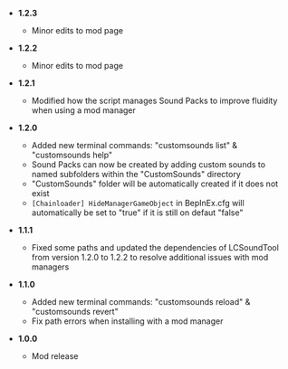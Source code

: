 -   **1.2.3**

    -   Minor edits to mod page

-   **1.2.2**

    -   Minor edits to mod page

-   **1.2.1**

    -   Modified how the script manages Sound Packs to improve fluidity when using a mod manager

-   **1.2.0**

    -   Added new terminal commands: "customsounds list" & "customsounds help"
    -   Sound Packs can now be created by adding custom sounds to named subfolders within the "CustomSounds" directory
    -   "CustomSounds" folder will be automatically created if it does not exist
    -   `[Chainloader] HideManagerGameObject` in BepInEx.cfg will automatically be set to "true" if it is still on defaut "false"

-   **1.1.1**

    -   Fixed some paths and updated the dependencies of LCSoundTool from version 1.2.0 to 1.2.2 to resolve additional issues with mod managers

-   **1.1.0**

	-   Added new terminal commands: "customsounds reload" & "customsounds revert"
	-   Fix path errors when installing with a mod manager

-   **1.0.0**

    -   Mod release